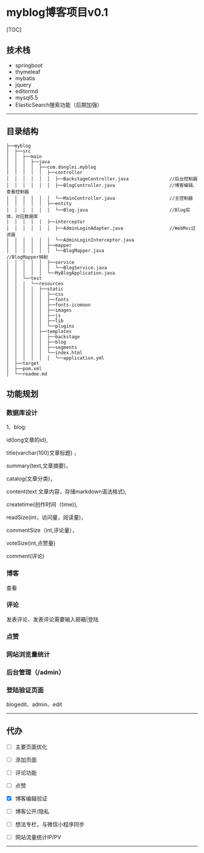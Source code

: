 # myblog博客项目v0.1

[TOC]

## 技术栈

- springboot
- thymeleaf
- mybatis
- jquery
- editormd
- mysql5.5
- ElasticSearch搜索功能（后期加强）

***



## 目录结构

```ht
├──myblog
│  ├──src
│  │  ├──main
│  │  │  ├──java
│  │  │  │  ├──com.donglei.myblog
│  │  │  │  │  ├──controller
│  │  │  │  │  │  ├──BackstageController.java				//后台控制器
│  │  │  │  │  │  ├──BlogController.java					//博客编辑、查看控制器
│  │  │  │  │  │  └──MainController.java					//主控制器
│  │  │  │  │  ├──entity
│  │  │  │  │  │  └──Blog.java								//Blog实体，对应数据库
│  │  │  │  │  ├──interceptor
│  │  │  │  │  │  ├──AdminLoginAdapter.java					//WebMvc过滤器
│  │  │  │  │  │  └──AdminLoginInterceptor.java
│  │  │  │  │  ├──mapper
│  │  │  │  │  │  └──BlogMapper.java						//BlogMapper映射
│  │  │  │  │  ├──service
│  │  │  │  │  │  └──BlogService.java
│  │  │  │  │  └──MyBlogApplication.java
│  │  └──test
│  │  │  └──resources
│  │  │  │  ├──static
│  │  │  │  │  ├──css
│  │  │  │  │  ├──fonts
│  │  │  │  │  ├──fonts-icomoon
│  │  │  │  │  ├──images
│  │  │  │  │  ├──js
│  │  │  │  │  ├──lib
│  │  │  │  │  └──plugins
│  │  │  │  ├──templates
│  │  │  │  │  ├──backstage
│  │  │  │  │  ├──blog
│  │  │  │  │  ├──segments
│  │  │  │  │  └──index.html
│  │  │  │  │  │  └──application.yml
│  ├──target
│  ├──pom.xml
│  └──readme.md

```


## 功能规划

### 数据库设计

1、blog:

id(long文章的id), 

title(varchar(100)文章标题) ，

summary(text,文章摘要)，

catalog(文章分类)，

content(text 文章内容，存储markdown语法格式), 

createtime(创作时间（time)),

readSize(int，访问量，阅读量)，

commentSize（int,评论量），

voteSize(int,点赞量)

comment(评论)

### 博客

查看

### 评论

发表评论、发表评论需要输入邮箱|登陆

### 点赞

### 网站浏览量统计

### 后台管理（/admin）

### 登陆验证页面

blogedit、admin、edit



***



## 代办

- [ ] 主要页面优化
- [ ] 添加页面
- [ ] 评论功能

- [ ] 点赞

- [x] 博客编辑验证

- [ ] 博客公开/隐私

- [ ] 想法专栏，与微信小程序同步

- [ ] 网站流量统计IP/PV

  

***



